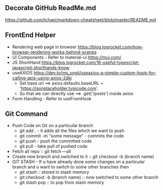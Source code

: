 ## Decorate GitHub ReadMe.md ##

https://github.com/tchapi/markdown-cheatsheet/blob/master/README.md

## FrontEnd Helper ##

* Rendering web page in browser https://blog.logrocket.com/how-browser-rendering-works-behind-scenes
* UI Components - Refer to material-ui  https://mui.com/
* JS ShortHand https://blog.logrocket.com/16-useful-typescript-javascript-shorthands-know
* useAXIOS https://dev.to/ms_yogii/useaxios-a-simple-custom-hook-for-calling-apis-using-axios-2dkj
    * Set base url ==> axios.defaults.baseURL = 'https://jsonplaceholder.typicode.com'.
    * So that we can directly use ==> .get('/posts') inside axios
* Form Handling - Refer to useFromHook


## Git Command ##

* Push Code on Git on a particular branch 
  * git add . - it adds all the files which we want to push 
  * git commit -m "some message" - commits the code 
  * git push - push the committed code 
  * git pull - take pull of pushed code 
* Fetch all repo ::   git fetch —all
* Create new branch and switched to it ::   git checkout -b (branch name)
* GIT STASH -  If u have already done some changes on a particular branch and u want to switch to some other branches then 
  * git stash ::  stored in stash memory 
  * git checkout -b (branch name) :: now switched to some other branch 
  * git stash pop :: to pop from stash memory 
